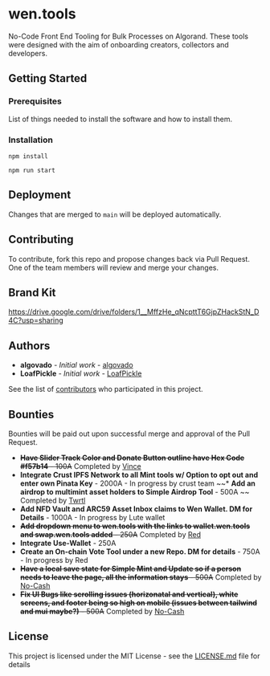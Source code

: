 # wen.tools
No-Code Front End Tooling for Bulk Processes on Algorand. These tools were designed with the aim of onboarding creators, collectors and developers.

## Getting Started


### Prerequisites
List of things needed to install the software and how to install them.


### Installation
  `npm install`

  `npm run start`



## Deployment
Changes that are merged to `main` will be deployed automatically.  


## Contributing
To contribute, fork this repo and propose changes back via Pull Request.  One of the team members will review and merge your changes.  

## Brand Kit
https://drive.google.com/drive/folders/1__MffzHe_qNcpttT6GjpZHackStN_D4C?usp=sharing

## Authors
* **algovado** - *Initial work* - [algovado](https://github.com/algovado)
* **LoafPickle** - *Initial work* - [LoafPickle](https://github.com/LoafPickleWW)

See the list of [contributors](https://github.com/thurstober-digital/evil-tools/contributors) who participated in this project.

## Bounties
Bounties will be paid out upon successful merge and approval of the Pull Request. 

* ~~**Have Slider Track Color and Donate Button outline have Hex Code #f57b14** - 100A~~ Completed by [Vince](https://github.com/vincealvare)
* **Integrate Crust IPFS Network to all Mint tools w/ Option to opt out and enter own Pinata Key** - 2000A - In progress by crust team
~~* **Add an airdrop to multimint asset holders to Simple Airdrop Tool** - 500A ~~ Completed by [Twrtl](https://github.com/twirtle2)
* **Add NFD Vault and ARC59 Asset Inbox claims to Wen Wallet. DM for Details** - 1000A - In progress by Lute wallet
* ~~**Add dropdown menu to wen.tools with the links to wallet.wen.tools and swap.wen.tools added** - 250A~~ Completed by [Red](https://github.com/LoafPickleWW/wen-tools/pulls?q=is%3Apr+author%3Abwmx)
* **Integrate Use-Wallet** - 250A
* **Create an On-chain Vote Tool under a new Repo. DM for details** - 750A - In progress by Red
* ~~**Have a local save state for Simple Mint and Update so if a person needs to leave the page, all the information stays** - 500A~~ Completed by [No-Cash](https://github.com/No-Cash-7970)
* ~~**Fix UI Bugs like scrolling issues (horizonatal and vertical), white screens, and footer being so high on mobile (issues between tailwind and mui maybe?)** - 500A~~ Completed by [No-Cash](https://github.com/No-Cash-7970)


## License
This project is licensed under the MIT License - see the [LICENSE.md](LICENSE.md) file for details


